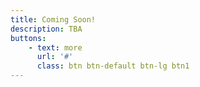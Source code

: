 ```yaml
---
title: Coming Soon!
description: TBA
buttons:
    - text: more
      url: '#'
      class: btn btn-default btn-lg btn1      
---
```


